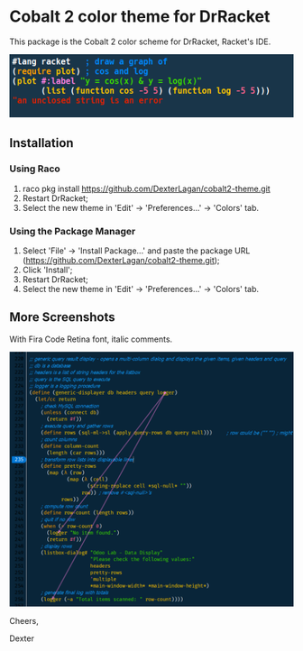 # Cobalt 2 color theme for DrRacket
This package is the Cobalt 2 color scheme for DrRacket, Racket's IDE.

<p align="center"><img src="screenshots/screenshot.png"></p>

## Installation

### Using Raco
1) raco pkg install https://github.com/DexterLagan/cobalt2-theme.git
2) Restart DrRacket;
3) Select the new theme in 'Edit' -> 'Preferences...' -> 'Colors' tab.

### Using the Package Manager
1) Select 'File' -> 'Install Package...' and paste the package URL (https://github.com/DexterLagan/cobalt2-theme.git);
2) Click 'Install';
3) Restart DrRacket;
4) Select the new theme in 'Edit' -> 'Preferences...' -> 'Colors' tab.

## More Screenshots

With Fira Code Retina font, italic comments.

<p align="center"><img src="screenshots/screenshot2.png"></p>

Cheers,

Dexter
